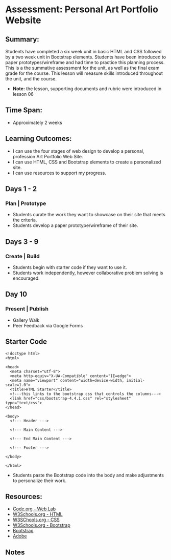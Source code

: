 # Assessment: Personal Art Portfolio Website 

## Summary:
Students have completed a six week unit in basic HTML and CSS followed by a two week unit in Bootstrap elements.  Students have been introduced to paper prototypes/wireframe and had time to practice this planning process. This is a the summative assessment for the unit, as well as the final exam grade for the course. 
This lesson will measure skills introduced throughout the unit, and the course. 
* **Note:** the lesson, supporting documents and rubric were introduced in lesson 06

## Time Span: 
* Approximately 2 weeks

## Learning Outcomes:
* I can use the four stages of web design to develop a personal, profession Art Portfolio Web Site.
* I can use HTML, CSS and Bootstrap elements to create a personalized site.
* I can use resources to support my progress. 

## Days 1 - 2
### Plan | Prototype
* Students curate the work they want to showcase on their site that meets the criteria.
* Students develop a paper prototype/wireframe of their site. 

## Days 3 - 9
### Create | Build
* Students begin with starter code if they want to use it.
* Students work independently, however collaborative problem solving is encouraged.

## Day 10
### Present | Publish
* Gallery Walk
* Peer Feedback via Google Forms

## Starter Code
```
<!doctype html>
<html>

<head>
  <meta charset="utf-8">
  <meta http-equiv="X-UA-Compatible" content="IE=edge">
  <meta name="viewport" content="width=device-width, initial-scale=1.0">
  <title>HTML Starter</title>
  <!---this links to the bootstrap css that controls the columns--->
  <link href="css/bootstrap-4.4.1.css" rel="stylesheet" type="text/css">
</head>

<body>
  <!--- Header --->

  <!--- Main Content --->

  <!--- End Main Content --->

  <!--- Footer --->

</body>

</html>
```
* Students paste the Bootstrap code into the body and make adjustments to personalize their work.



## Resources:
+ [Code.org - Web Lab](https://studio.code.org/s/csd2-2022)
+ [W3Schools.org - HTML](https://www.w3schools.com/html/default.asp)
+ [W3SChools.org - CSS](https://www.w3schools.com/css/default.asp)
+ [W3Schools.org - Bootstrap](https://www.w3schools.com/bootstrap/default.asp)
+ [Bootstrap](https://getbootstrap.com/)
+ [Adobe](https://helpx.adobe.com/dreamweaver/how-to/stages-web-design.html?playlistPath=/services/playlist.helpx/products:SG_DREAMWEAVER_1_1/learn-path:get-started/set-header:ccx-designer/playlist:orientation/en_us.json)

## Notes
  